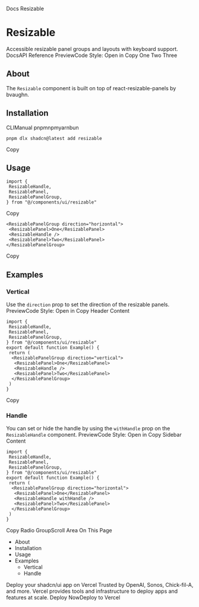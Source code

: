 Docs
Resizable
# Resizable
Accessible resizable panel groups and layouts with keyboard support.
DocsAPI Reference
PreviewCode
Style: 
Open in Copy
One
Two
Three
## About
The `Resizable` component is built on top of react-resizable-panels by bvaughn.
## Installation
CLIManual
pnpmnpmyarnbun
```
pnpm dlx shadcn@latest add resizable

```

Copy
## Usage
```
import {
 ResizableHandle,
 ResizablePanel,
 ResizablePanelGroup,
} from "@/components/ui/resizable"
```
Copy
```
<ResizablePanelGroup direction="horizontal">
 <ResizablePanel>One</ResizablePanel>
 <ResizableHandle />
 <ResizablePanel>Two</ResizablePanel>
</ResizablePanelGroup>
```
Copy
## Examples
### Vertical
Use the `direction` prop to set the direction of the resizable panels.
PreviewCode
Style: 
Open in Copy
Header
Content
```
import {
 ResizableHandle,
 ResizablePanel,
 ResizablePanelGroup,
} from "@/components/ui/resizable"
export default function Example() {
 return (
  <ResizablePanelGroup direction="vertical">
   <ResizablePanel>One</ResizablePanel>
   <ResizableHandle />
   <ResizablePanel>Two</ResizablePanel>
  </ResizablePanelGroup>
 )
}
```
Copy
### Handle
You can set or hide the handle by using the `withHandle` prop on the `ResizableHandle` component.
PreviewCode
Style: 
Open in Copy
Sidebar
Content
```
import {
 ResizableHandle,
 ResizablePanel,
 ResizablePanelGroup,
} from "@/components/ui/resizable"
export default function Example() {
 return (
  <ResizablePanelGroup direction="horizontal">
   <ResizablePanel>One</ResizablePanel>
   <ResizableHandle withHandle />
   <ResizablePanel>Two</ResizablePanel>
  </ResizablePanelGroup>
 )
}
```
Copy
Radio GroupScroll Area
On This Page
  * About
  * Installation
  * Usage
  * Examples
    * Vertical
    * Handle


Deploy your shadcn/ui app on Vercel
Trusted by OpenAI, Sonos, Chick-fil-A, and more.
Vercel provides tools and infrastructure to deploy apps and features at scale.
Deploy NowDeploy to Vercel
